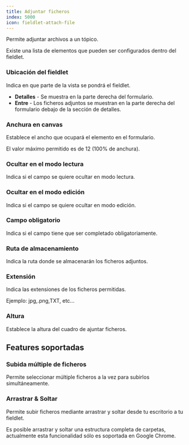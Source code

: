 ```yaml
---
title: Adjuntar ficheros
index: 5000
icon: fieldlet-attach-file
---
```


Permite adjuntar archivos a un tópico.

Existe una lista de elementos que pueden ser configurados dentro del fieldlet.

### Ubicación del fieldlet

Indica en que parte de la vista se pondrá el fieldlet.

- **Detalles** - Se muestra en la parte derecha del formulario.
- **Entre** - Los ficheros adjuntos se muestran en la parte derecha del formulario debajo de la sección de detalles.

### Anchura en canvas

Establece el ancho que ocupará el elemento en el formulario.

El valor máximo permitido es de 12 (100% de anchura).

### Ocultar en el modo lectura

Indica si el campo se quiere ocultar en modo lectura.

### Ocultar en el modo edición

Indica si el campo se quiere ocultar en modo edición.

### Campo obligatorio

Indica si el campo tiene que ser completado obligatoriamente.

### Ruta de almacenamiento

Indica la ruta donde se almacenarán los ficheros adjuntos.

### Extensión

Indica las extensiones de los ficheros permitidas.

Ejemplo: jpg,.png,TXT, etc...

### Altura

Establece la altura del cuadro de ajuntar ficheros.


## Features soportadas

### Subida múltiple de ficheros

Permite seleccionar múltiple ficheros a la vez para subirlos simultáneamente.

### Arrastrar & Soltar

Permite subir ficheros mediante arrastrar y soltar desde tu escritorio a tu fieldlet.

Es posible arrastrar y soltar una estructura completa de carpetas, actualmente esta funcionalidad sólo es soportada en Google Chrome.